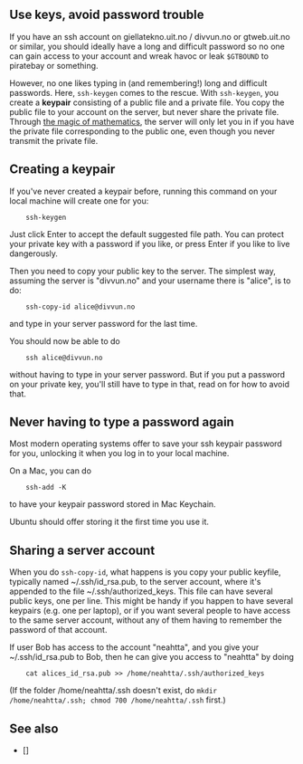 

## Use keys, avoid password trouble


If you have an ssh account on giellatekno.uit.no / divvun.no or gtweb.uit.no or
similar, you should ideally have a long and difficult password so no one can
gain access to your account and wreak havoc or leak ```$GTBOUND``` to piratebay
or something.


However, no one likes typing in (and remembering!) long and difficult
passwords. Here, `ssh-keygen` comes to the rescue. With `ssh-keygen`, you
create a **keypair** consisting of a public file and a private file. You copy
the public file to your account on the server, but never share the private
file. Through [the magic of mathematics](https://en.wikipedia.org/wiki/Public-key_cryptography),
the server will only let you in if you have the private file corresponding to
the public one, even though you never transmit the private file.


## Creating a keypair


If you've never created a keypair before, running this command on your local
machine will create one for you:


```
    ssh-keygen
```


Just click Enter to accept the default suggested file path. You can protect
your private key with a password if you like, or press Enter if you like to
live dangerously.


Then you need to copy your public key to the server. The simplest way, assuming
the server is "divvun.no" and your username there is "alice", is to do:


```
    ssh-copy-id alice@divvun.no
```
and type in your server password for the last time.


You should now be able to do
```
    ssh alice@divvun.no
```


without having to type in your server password.  But if you put a password on
your private key, you'll still have to type in that, read on for how to avoid
that.


## Never having to type a password again


Most modern operating systems offer to save your ssh keypair password for you,
unlocking it when you log in to your local machine. 


On a Mac, you can do
```
    ssh-add -K
```
to have your keypair password stored in Mac Keychain.


Ubuntu should offer storing it the first time you use it.


## Sharing a server account


When you do ```ssh-copy-id```, what happens is you copy your public keyfile,
typically named ~/.ssh/id_rsa.pub, to the server account, where it's appended
to the file ~/.ssh/authorized_keys. This file can have several public keys, one
per line.  This might be handy if you happen to have several keypairs (e.g. one
per laptop), or if you want several people to have access to the same server
account, without any of them having to remember the password of that account.


If user Bob has access to the account "neahtta", and you give your
~/.ssh/id_rsa.pub to Bob, then he can give you access to "neahtta" by doing


```
    cat alices_id_rsa.pub >> /home/neahtta/.ssh/authorized_keys
```


(If the folder /home/neahtta/.ssh doesn't exist, do ```mkdir
/home/neahtta/.ssh; chmod 700 /home/neahtta/.ssh```  first.)




## See also


* []





